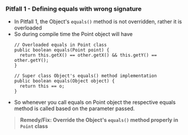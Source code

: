 ### Pitfall 1 - Defining equals with wrong signature

- In Pitfall 1, the Object's `equals()` method is not overridden, rather it is overloaded
- So during compile time the Point object will have
  ```
  // Overloaded equals in Point class
  public boolean equals(Point point) {
    return this.getX() == other.getX() && this.getY() == other.getY();
  }

  // Super class Object's equals() method implementation
  public boolean equals(Object object) {
    return this == o;
  }
  ```
- So whenever you call equals on Point object the respective equals method is called based on the parameter passed.
> **Remedy/Fix: Override the Object's `equals()` method properly in `Point` class**